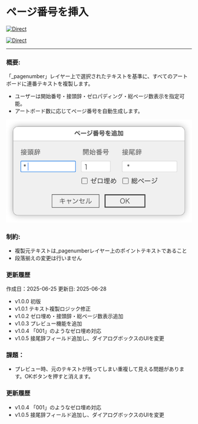 # ページ番号を挿入

[![Direct](https://img.shields.io/badge/Direct%20Link-AddPageNumberFromTextSelection.jsx-ffcc00.svg)](https://github.com/swwwitch/illustrator-scripts/blob/master/jsx/AddPageNumberFromTextSelection.jsx)

[![Direct](https://img.shields.io/badge/Back%20to%20home-All%20scripts-cccccc.svg)](https://github.com/swwwitch/illustrator-scripts/blob/master/README.md)

---

### 概要:

「_pagenumber」レイヤー上で選択されたテキストを基準に、すべてのアートボードに連番テキストを複製します。

- ユーザーは開始番号・接頭辞・ゼロパディング・総ページ数表示を指定可能。
- アートボード数に応じてページ番号を自動生成します。

![](../png/ss-672-346-72-20250629-205331.png)

### 制約:

- 複製元テキストは_pagenumberレイヤー上のポイントテキストであること
- 段落揃えの変更は行いません

### 更新履歴

作成日：2025-06-25
更新日: 2025-06-28
- v1.0.0 初版
- v1.0.1 テキスト複製ロジック修正
- v1.0.2 ゼロ埋め・接頭辞・総ページ数表示追加
- v1.0.3 プレビュー機能を追加
- v1.0.4 「001」のようなゼロ埋め対応
- v1.0.5 接尾辞フィールド追加し、ダイアログボックスのUIを変更

### 課題：

- プレビュー時、元のテキストが残ってしまい重複して見える問題があります。OKボタンを押すと消えます。

### 更新履歴

- v1.0.4 「001」のようなゼロ埋め対応
- v1.0.5 接尾辞フィールド追加し、ダイアログボックスのUIを変更


